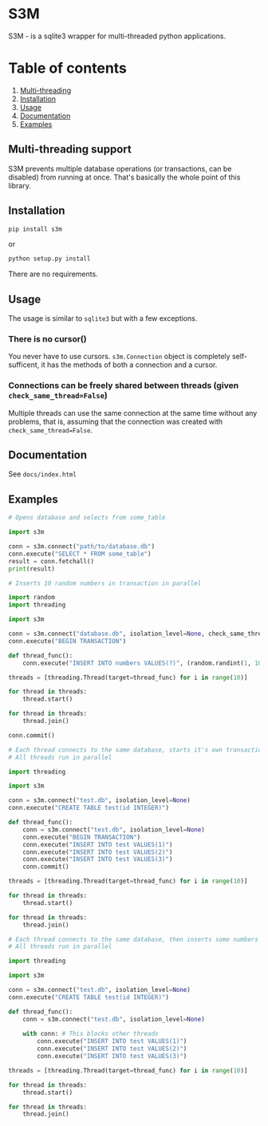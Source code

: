 # S3M
S3M - is a sqlite3 wrapper for multi-threaded python applications.

# Table of contents
1. [Multi-threading](#multi-threading-support)
2. [Installation](#installation)
3. [Usage](#usage)
5. [Documentation](#documentation)
4. [Examples](#examples)

## Multi-threading support
S3M prevents multiple database operations (or transactions, can be disabled) from running at once.
That's basically the whole point of this library.

## Installation
```bash
pip install s3m
```

or

```bash
python setup.py install
```
There are no requirements.

## Usage
The usage is similar to `sqlite3` but with a few exceptions.

### There is no cursor()
You never have to use cursors. `s3m.Connection` object is completely self-sufficent, it has the methods of both a connection and a cursor.

### Connections can be freely shared between threads (given `check_same_thread=False`)
Multiple threads can use the same connection at the same time without any problems, that is, assuming that the connection was created with `check_same_thread=False`.

## Documentation
See `docs/index.html`

## Examples
```python
# Opens database and selects from some_table

import s3m

conn = s3m.connect("path/to/database.db")
conn.execute("SELECT * FROM some_table")
result = conn.fetchall()
print(result)
```

```python
# Inserts 10 random numbers in transaction in parallel

import random
import threading

import s3m

conn = s3m.connect("database.db", isolation_level=None, check_same_thread=False)
conn.execute("BEGIN TRANSACTION")

def thread_func():
    conn.execute("INSERT INTO numbers VALUES(?)", (random.randint(1, 100),))

threads = [threading.Thread(target=thread_func) for i in range(10)]

for thread in threads:
    thread.start()

for thread in threads:
    thread.join()

conn.commit()
```

```python
# Each thread connects to the same database, starts it's own transaction and inserts some numbers.
# All threads run in parallel

import threading

import s3m

conn = s3m.connect("test.db", isolation_level=None)
conn.execute("CREATE TABLE test(id INTEGER)")

def thread_func():
    conn = s3m.connect("test.db", isolation_level=None)
    conn.execute("BEGIN TRANSACTION")
    conn.execute("INSERT INTO test VALUES(1)")
    conn.execute("INSERT INTO test VALUES(2)")
    conn.execute("INSERT INTO test VALUES(3)")
    conn.commit()

threads = [threading.Thread(target=thread_func) for i in range(10)]

for thread in threads:
    thread.start()

for thread in threads:
    thread.join()
```


```python
# Each thread connects to the same database, then inserts some numbers while blocking other threads.
# All threads run in parallel

import threading

import s3m

conn = s3m.connect("test.db", isolation_level=None)
conn.execute("CREATE TABLE test(id INTEGER)")

def thread_func():
    conn = s3m.connect("test.db", isolation_level=None)
    
    with conn: # This blocks other threads
        conn.execute("INSERT INTO test VALUES(1)")
        conn.execute("INSERT INTO test VALUES(2)")
        conn.execute("INSERT INTO test VALUES(3)")

threads = [threading.Thread(target=thread_func) for i in range(10)]

for thread in threads:
    thread.start()

for thread in threads:
    thread.join()
```
